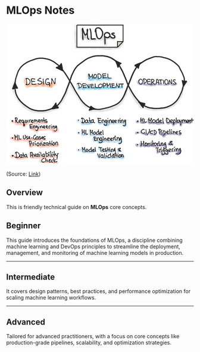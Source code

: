 # MLOps Notes

![](./resources/mlops.jpeg)

(Source: [Link](https://www.linkedin.com/pulse/mlops-love-story-between-devops-machine-learning-harshil-bhardwaj))


## Overview

This is friendly technical guide on **MLOps** core concepts.


## Beginner

This guide introduces the foundations of MLOps, a discipline combining machine learning and DevOps principles to streamline the deployment, management, and monitoring of machine learning models in production.

---


## Intermediate

It covers design patterns, best practices, and performance optimization for scaling machine learning workflows.

---

## Advanced

Tailored for advanced practitioners, with a focus on core concepts like production-grade pipelines, scalability, and optimization strategies.


